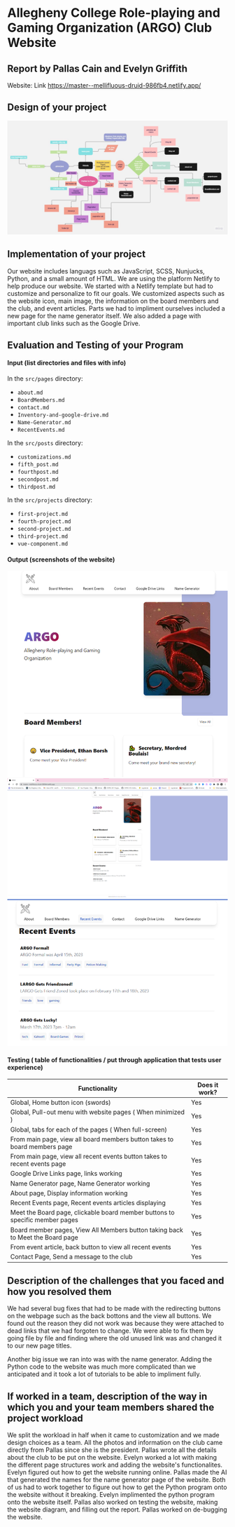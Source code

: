 # Allegheny College Role-playing and Gaming Organization (ARGO) Club Website

## Report by Pallas Cain and Evelyn Griffith

Website: Link https://master--mellifluous-druid-986fb4.netlify.app/

## Design of your project

![ARGO website flowchart](../images/ARGO_flowchart.jpg)

## Implementation of your project

Our website includes languags such as JavaScript, SCSS, Nunjucks, Python, and a small amount of HTML. We are using the platform Netlify to help produce our website. We started with a Netlify template but had to customize and personalize to fit our goals. We customized aspects such as the website icon, main image, the information on the board members and the club, and event articles. Parts we had to impliment ourselves included a new page for the name generator itself. We also added a page with important club links such as the Google Drive.

## Evaluation and Testing of your Program

#### Input (list directories and files with info)

In the `src/pages` directory:

- `about.md`
- `BoardMembers.md`
- `contact.md`
- `Inventory-and-google-drive.md`
- `Name-Generator.md`
- `RecentEvents.md`

In the `src/posts` directory:
- `customizations.md`
- `fifth_post.md`
- `fourthpost.md`
- `secondpost.md`
- `thirdpost.md`

In the `src/projects` directory:
- `first-project.md`
- `fourth-project.md`
- `second-project.md`
- `third-project.md`
- `vue-component.md`

#### Output (screenshots of the website)

![ARGO_main_page](../images/ARGO_mainpage.png)
![ARGO_zoom_out](../images/ARGO_zoom_out.png)
![ARGO_recent_events_page](../images/ARGO_recenteventspage.png)

#### Testing ( table of functionalities / put through application that tests user experience)

| Functionality                                                                  | Does it work? |
|--------------------------------------------------------------------------------|---------------|
| Global, Home button icon (swords)                                              | Yes           |
| Global, Pull-out menu with website pages ( When minimized )                    | Yes           |
| Global, tabs for each of the pages ( When full-screen)                         | Yes           |
| From main page, view all board members button takes to board members page      | Yes           |
| From main page, view all recent events button takes to recent events page      | Yes           |
| Google Drive Links page, links working                                         | Yes           |
| Name Generator page, Name Generator working                                    | Yes           |
| About page, Display information working                                        | Yes           |
| Recent Events page, Recent events articles displaying                          | Yes           |
| Meet the Board page, clickable board member buttons to specific member pages   | Yes           |
| Board member pages, View All Members button taking back to Meet the Board page | Yes           |
| From event article, back button to view all recent events                      | Yes           |
| Contact Page, Send a message to the club                                       | Yes           |

## Description of the challenges that you faced and how you resolved them

We had several bug fixes that had to be made with the redirecting buttons on the webpage such as the back bottons and the view all buttons. We found out the reason they did not work was because  they were attached to dead links that we had forgoten to change. We were able to fix them by going file by file and finding where the old unused link was and changed it to our new page titles.

Another big issue we ran into was with the name generator. Adding the Python code to the website was much more complicated than we anticipated and it took a lot of tutorials to be able to impliment fully.

## If worked in a team, description of the way in which you and your team members shared the project workload

We split the workload in half when it came to customization and we made design choices as a team. All the photos and information on the club came directly from Pallas since she is the president. Pallas wrote all the details about the club to be put on the website. Evelyn worked a lot with making the different page structures work and adding the website's functionalites. Evelyn figured out how to get the website running online. Pallas made the AI that generated the names for the name generator page of the website. Both of us had to work together to figure out how to get the Python program onto the website without it breaking. Evelyn implimented the python program onto the website itself. Pallas also worked on testing the website, making the website diagram, and filling out the report. Pallas worked on de-bugging the website.
